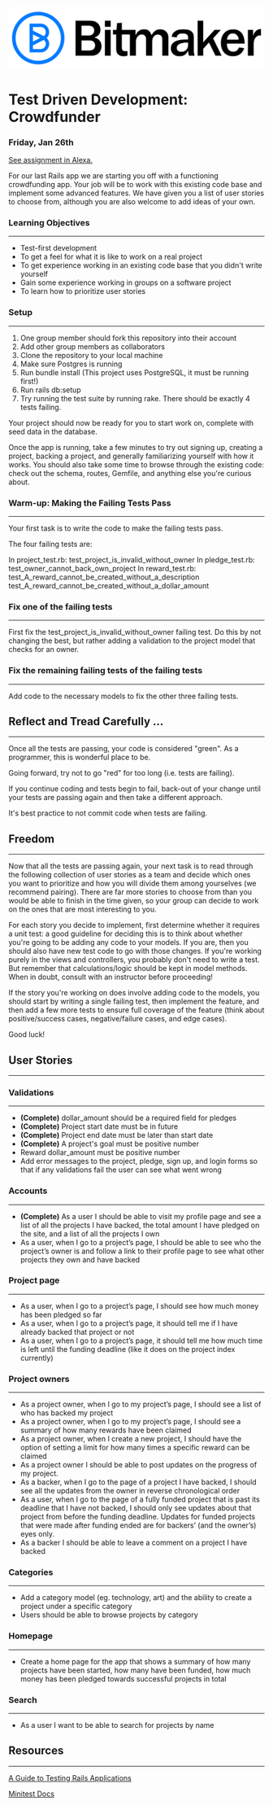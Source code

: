 ![Bitmaker](https://github.com/johncarlolopez/bitmaker-reference/blob/master/bitmakerlogo.svg)
# Test Driven Development: Crowdfunder
### Friday, Jan 26th


[See assignment in Alexa.](https://alexa.bitmaker.co/wdi/may-2017/assignments/2393/latest)

For our last Rails app we are starting you off with a functioning crowdfunding app. Your job will be to work with this existing code base and implement some advanced features. We have given you a list of user stories to choose from, although you are also welcome to add ideas of your own.

### Learning Objectives
___
  * Test-first development
  * To get a feel for what it is like to work on a real project
  * To get experience working in an existing code base that you didn't write yourself
  * Gain some experience working in groups on a software project
  * To learn how to prioritize user stories
### Setup
___
1. One group member should fork this repository into their account
2. Add other group members as collaborators
3. Clone the repository to your local machine
4. Make sure Postgres is running
5. Run bundle install (This project uses PostgreSQL, it must be running first!)
6. Run rails db:setup
7. Try running the test suite by running rake. There should be exactly 4 tests failing.  

Your project should now be ready for you to start work on, complete with seed data in the database.

Once the app is running, take a few minutes to try out signing up, creating a project, backing a project, and generally familiarizing yourself with how it works. You should also take some time to browse through the existing code: check out the schema, routes, Gemfile, and anything else you're curious about.

### Warm-up: Making the Failing Tests Pass
___
Your first task is to write the code to make the failing tests pass.

The four failing tests are:

In project_test.rb: test_project_is_invalid_without_owner
In pledge_test.rb: test_owner_cannot_back_own_project
In reward_test.rb:  
  test_A_reward_cannot_be_created_without_a_description
  test_A_reward_cannot_be_created_without_a_dollar_amount

### Fix one of the failing tests
___
First fix the test_project_is_invalid_without_owner failing test. Do this by not changing the best, but rather adding a validation to the project model that checks for an owner.

### Fix the remaining failing tests of the failing tests
___
Add code to the necessary models to fix the other three failing tests.

## Reflect and Tread Carefully ...
___
Once all the tests are passing, your code is considered "green". As a programmer, this is wonderful place to be.

Going forward, try not to go "red" for too long (i.e. tests are failing).

If you continue coding and tests begin to fail, back-out of your change until your tests are passing again and then take a different approach.

It's best practice to not commit code when tests are failing.

## Freedom
___
Now that all the tests are passing again, your next task is to read through the following collection of user stories as a team and decide which ones you want to prioritize and how you will divide them among yourselves (we recommend pairing). There are far more stories to choose from than you would be able to finish in the time given, so your group can decide to work on the ones that are most interesting to you.

For each story you decide to implement, first determine whether it requires a unit test: a good guideline for deciding this is to think about whether you're going to be adding any code to your models. If you are, then you should also have new test code to go with those changes. If you're working purely in the views and controllers, you probably don't need to write a test. But remember that calculations/logic should be kept in model methods. When in doubt, consult with an instructor before proceeding!

If the story you're working on does involve adding code to the models, you should start by writing a single failing test, then implement the feature, and then add a few more tests to ensure full coverage of the feature (think about positive/success cases, negative/failure cases, and edge cases).

Good luck!

## User Stories
___
### Validations
___
  * **(Complete)** dollar_amount should be a required field for pledges
  * **(Complete)** Project start date must be in future
  * **(Complete)** Project end date must be later than start date
  * **(Complete)** A project's goal must be positive number
  * Reward dollar_amount must be positive number
  * Add error messages to the project, pledge, sign up, and login forms so that if any validations fail the user can see what went wrong
### Accounts
___
  * **(Complete)** As a user I should be able to visit my profile page and see a list of all the projects I have backed, the total amount I have pledged on the site, and a list of all the projects I own
  * As a user, when I go to a project’s page, I should be able to see who the project’s owner is and follow a link to their profile page to see what other projects they own and have backed
### Project page
___
  * As a user, when I go to a project’s page, I should see how much money has been pledged so far
  * As a user, when I go to a project’s page, it should tell me if I have already backed that project or not
  * As a user, when I go to a project’s page, it should tell me how much time is left until the funding deadline (like it does on the project index currently)
### Project owners
___
  * As a project owner, when I go to my project’s page, I should see a list of who has backed my project
  * As a project owner, when I go to my project’s page, I should see a summary of how many rewards have been claimed
  * As a project owner, when I create a new project, I should have the option of setting a limit for how many times a specific reward can be claimed
  * As a project owner I should be able to post updates on the progress of my project.
  * As a backer, when I go to the page of a project I have backed, I should see all the updates from the owner in reverse chronological order
  * As a user, when I go to the page of a fully funded project that is past its deadline that I have not backed, I should only see updates about that project from before the funding deadline. Updates for funded projects that were made after funding ended are for backers’ (and the owner’s) eyes only.
  * As a backer I should be able to leave a comment on a project I have backed
### Categories
___
  * Add a category model (eg. technology, art) and the ability to create a project under a specific category
  * Users should be able to browse projects by category
### Homepage
___
  * Create a home page for the app that shows a summary of how many projects have been started, how many have been funded, how much money has been pledged towards successful projects in total
### Search
___
  * As a user I want to be able to search for projects by name

## Resources
___
  [A Guide to Testing Rails Applications](http://guides.rubyonrails.org/testing.html)

  [Minitest Docs](http://docs.seattlerb.org/minitest/)
